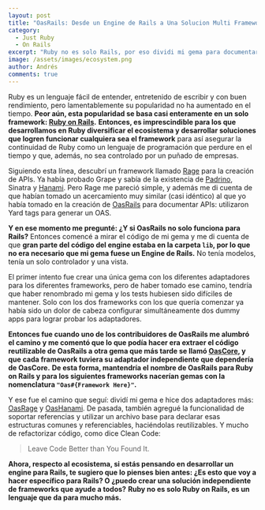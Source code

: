 ```yaml
---
layout: post
title: "OasRails: Desde un Engine de Rails a Una Solucion Multi Frameworks"
category:
  - Just Ruby
  - On Rails
excerpt: "Ruby no es solo Rails, por eso dividi mi gema para documentar APIs y ahora podria funcionar con multiples frameworks."
image: /assets/images/ecosystem.png
author: Andrés
comments: true
---
```


Ruby es un lenguaje fácil de entender, entretenido de escribir y con buen rendimiento, pero lamentablemente su popularidad no ha aumentado en el tiempo. **Peor aún, esta popularidad se basa casi enteramente en un solo framework: [Ruby on Rails](https://rubyonrails.org/).** **Entonces, es imprescindible para los que desarrollamos en Ruby diversificar el ecosistema y desarrollar soluciones que logren funcionar cualquiera sea el framework** para así asegurar la continuidad de Ruby como un lenguaje de programación que perdure en el tiempo y que, además, no sea controlado por un puñado de empresas.

Siguiendo esta línea, descubrí un framework llamado [Rage](https://github.com/rage-rb/rage) para la creación de APIs. Ya había probado Grape y sabía de la existencia de [Padrino](https://padrinorb.com/), Sinatra y [Hanami](https://hanamirb.org/). Pero Rage me pareció simple, y además me di cuenta de que habían tomado un acercamiento muy similar (casi idéntico) al que yo había tomado en la creación de [OasRails](https://github.com/a-chacon/oas_rails) para documentar APIs: utilizaron Yard tags para generar un OAS.

**Y en ese momento me pregunté: ¿Y si OasRails no solo funciona para Rails?** Entonces comencé a mirar el código de mi gema y me di cuenta de que **gran parte del código del engine estaba en la carpeta `lib`, por lo que no era necesario que mi gema fuese un Engine de Rails.** No tenía modelos, tenía un solo controlador y una vista.

El primer intento fue crear una única gema con los diferentes adaptadores para los diferentes frameworks, pero de haber tomado ese camino, tendría que haber renombrado mi gema y los tests hubiesen sido difíciles de mantener. Solo con los dos frameworks con los que quería comenzar ya había sido un dolor de cabeza configurar simultáneamente dos dummy apps para lograr probar los adaptadores.

**Entonces fue cuando uno de los contribuidores de OasRails me alumbró el camino y me comentó que lo que podía hacer era extraer el código reutilizable de OasRails a otra gema que más tarde se llamó [OasCore](https://github.com/a-chacon/oas_core), y que cada framework tuviera su adaptador independiente que dependería de OasCore.** **De esta forma, mantendría el nombre de OasRails para Ruby on Rails y para los siguientes frameworks nacerían gemas con la nomenclatura `"Oas#{Framework Here}"`.**

Y ese fue el camino que seguí: dividí mi gema e hice dos adaptadores más: [OasRage](https://github.com/a-chacon/oas_rage) y [OasHanami](https://github.com/a-chacon/oas_hanami). De pasada, también agregué la funcionalidad de soportar referencias y utilizar un archivo base para declarar esas estructuras comunes y referenciables, haciéndolas reutilizables. Y mucho de refactorizar código, como dice Clean Code:

> Leave Code Better than You Found It.

**Ahora, respecto al ecosistema, si estás pensando en desarrollar un engine para Rails, te sugiero que lo pienses bien antes: ¿Es esto que voy a hacer específico para Rails? O ¿puedo crear una solución independiente de frameworks que ayude a todos?** **Ruby no es solo Ruby on Rails, es un lenguaje que da para mucho más.**
